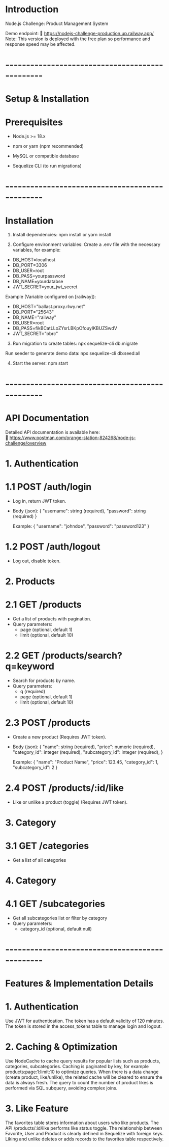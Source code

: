 # Introduction
Node.js Challenge: Product Management System

Demo endpoint: 🔗 https://nodejs-challenge-production.up.railway.app/
Note: This version is deployed with the free plan so performance and response speed may be affected.

# ----------------------------------------------- #

# Setup & Installation
# Prerequisites
 - Node.js >= 18.x

 - npm or yarn (npm recommended)

 - MySQL or compatible database

 - Sequelize CLI (to run migrations)

# ----------------------------------------------- #

# Installation
1. Install dependencies:
npm install
or
yarn install

2. Configure environment variables:
Create a .env file with the necessary variables, for example:
- DB_HOST=localhost
- DB_PORT=3306
- DB_USER=root
- DB_PASS=yourpassword
- DB_NAME=yourdatabse
- JWT_SECRET=your_jwt_secret

Example (Variable configured on [railway]):
 - DB_HOST="ballast.proxy.rlwy.net"
 - DB_PORT="25643"
 - DB_NAME="railway"
 - DB_USER=root
 - DB_PASS=fikBCatLLoZYsrLBKpOfouyIKBUZSwdV
 - JWT_SECRET="bbrc"

3. Run migration to create tables:
npx sequelize-cli db:migrate

Run seeder to generate demo data:
npx sequelize-cli db:seed:all

4. Start the server:
npm start

# ----------------------------------------------- #

# API Documentation
Detailed API documentation is available here:  
🔗 https://www.postman.com/orange-station-824268/node-js-challenge/overview

# 1. Authentication
# 1.1 POST /auth/login
 - Log in, return JWT token.
 - Body (json): 
    {
        "username": string (required),
        "password": string (required)
    }

    Example:
    {
        "username": "johndoe",
        "password": "password123"
    }

# 1.2 POST /auth/logout
 - Log out, disable token.

# 2. Products
# 2.1 GET /products
 - Get a list of products with pagination.
 - Query parameters:
    - page (optional, default 1)
    - limit (optional, default 10)

# 2.2 GET /products/search?q=keyword
- Search for products by name.
- Query parameters:
    - q (required)
    - page (optional, default 1)
    - limit (optional, default 10)

# 2.3 POST /products
 - Create a new product (Requires JWT token).
 - Body (json): 
    {
        "name": string (required),
        "price": numeric (required),
        "category_id": integer (required),
        "subcategory_id": integer (required),
    }

    Example:
    {
        "name": "Product Name",
        "price": 123.45,
        "category_id": 1,
        "subcategory_id": 2
    }

# 2.4 POST /products/:id/like
 - Like or unlike a product (toggle) (Requires JWT token).

# 3. Category
# 3.1 GET /categories
- Get a list of all categories

# 4. Category
# 4.1 GET /subcategories
- Get all subcategories list or filter by category
- Query parameters:
    - category_id (optional, default null)

# ----------------------------------------------- #

# Features & Implementation Details
# 1. Authentication
Use JWT for authentication.
The token has a default validity of 120 minutes.
The token is stored in the access_tokens table to manage login and logout.

# 2. Caching & Optimization
Use NodeCache to cache query results for popular lists such as products, categories, subcategories.
Caching is paginated by key, for example products:page:1:limit:10 to optimize queries.
When there is a data change (create product, like/unlike), the related cache will be cleared to ensure the data is always fresh.
The query to count the number of product likes is performed via SQL subquery, avoiding complex joins.

# 3. Like Feature
The favorites table stores information about users who like products.
The API /products/:id/like performs like status toggle.
The relationship between Favorite, User and Product is clearly defined in Sequelize with foreign keys.
Liking and unlike deletes or adds records to the favorites table respectively.